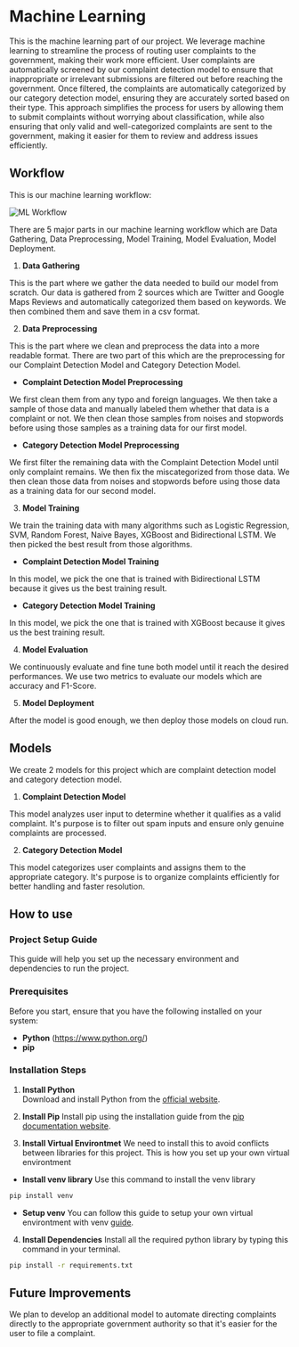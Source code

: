 # Machine Learning

This is the machine learning part of our project.
We leverage machine learning to streamline the process of routing user complaints to the government, making their work more efficient.
User complaints are automatically screened by our complaint detection model to ensure that inappropriate or irrelevant submissions are filtered out before reaching the government.
Once filtered, the complaints are automatically categorized by our category detection model, ensuring they are accurately sorted based on their type.
This approach simplifies the process for users by allowing them to submit complaints without worrying about classification, while also ensuring that only valid and well-categorized complaints are sent to the government, making it easier for them to review and address issues efficiently.

## Workflow

This is our machine learning workflow:

![ML Workflow](https://i.ibb.co.com/kDsRZZG/ml-workflow-drawio.png "ML Workflow")

There are 5 major parts in our machine learning workflow which are Data Gathering, Data Preprocessing, Model Training, Model Evaluation, Model Deployment.

1.  **Data Gathering**

This is the part where we gather the data needed to build our model from scratch.
Our data is gathered from 2 sources which are Twitter and Google Maps Reviews and automatically categorized them based on keywords.
We then combined them and save them in a csv format.

2. **Data Preprocessing**

This is the part where we clean and preprocess the data into a more readable format.
There are two part of this which are the preprocessing for our Complaint Detection Model and Category Detection Model.

- **Complaint Detection Model Preprocessing**

We first clean them from any typo and foreign languages.
We then take a sample of those data and manually labeled them whether that data is a complaint or not.
We then clean those samples from noises and stopwords before using those samples as a training data for our first model.

- **Category Detection Model Preprocessing**

We first filter the remaining data with the Complaint Detection Model until only complaint remains.
We then fix the miscategorized from those data.
We then clean those data from noises and stopwords before using those data as a training data for our second model.

3. **Model Training**

We train the training data with many algorithms such as Logistic Regression, SVM, Random Forest, Naive Bayes, XGBoost and Bidirectional LSTM.
We then picked the best result from those algorithms.

- **Complaint Detection Model Training**

In this model, we pick the one that is trained with Bidirectional LSTM because it gives us the best training result.

- **Category Detection Model Training**

In this model, we pick the one that is trained with XGBoost because it gives us the best training result.

4. **Model Evaluation**

We continuously evaluate and fine tune both model until it reach the desired performances.
We use two metrics to evaluate our models which are accuracy and F1-Score.

5. **Model Deployment**

After the model is good enough, we then deploy those models on cloud run.

## Models

We create 2 models for this project which are complaint detection model and category detection model.

1. **Complaint Detection Model**

This model analyzes user input to determine whether it qualifies as a valid complaint.
It's purpose is to filter out spam inputs and ensure only genuine complaints are processed.

2. **Category Detection Model**

This model categorizes user complaints and assigns them to the appropriate category.
It's purpose is to organize complaints efficiently for better handling and faster resolution.

## How to use 

### Project Setup Guide

This guide will help you set up the necessary environment and dependencies to run the project.

### Prerequisites

Before you start, ensure that you have the following installed on your system:

- **Python** (https://www.python.org/)
- **pip** 

### Installation Steps

1. **Install Python**  
Download and install Python from the [official website](https://www.python.org/).

2. **Install Pip**
Install pip using the installation guide from the [pip documentation website](https://pip.pypa.io/en/stable/installation/).

3. **Install Virtual Environtmet**
We need to install this to avoid conflicts between libraries for this project.
This is how you set up your own virtual environtment

- **Install venv library**
Use this command to install the venv library
```bash
pip install venv
```
- **Setup venv**
You can follow this guide to setup your own virtual environtment with venv [guide](https://www.freecodecamp.org/news/how-to-setup-virtual-environments-in-python/).

4. **Install Dependencies**
Install all the required python library by typing this command in your terminal.
```bash
pip install -r requirements.txt
```

## Future Improvements

We plan to develop an additional model to automate directing complaints directly to the appropriate government authority so that it's easier for the user to file a complaint.